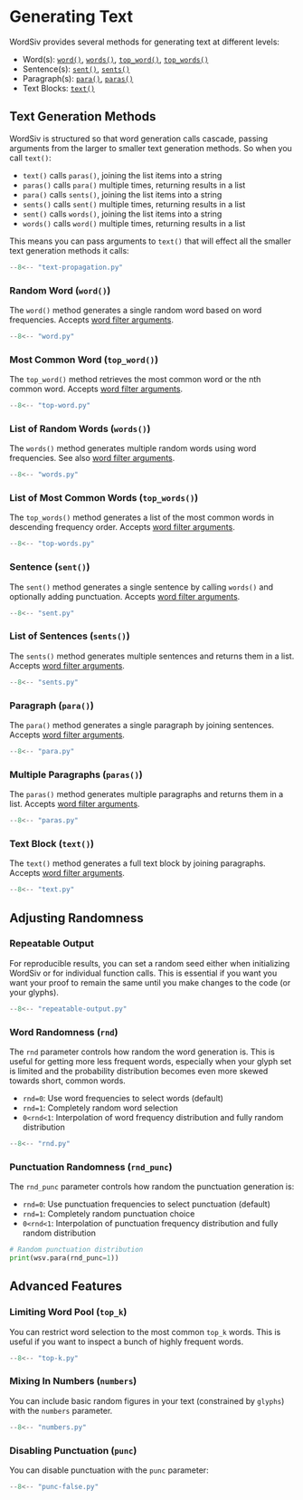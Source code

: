 # Generating Text

WordSiv provides several methods for generating text at different levels:

- Word(s): [`word()`](#random-word-generation-word),
  [`words()`](#list-of-random-words-words),
  [`top_word()`](#most-common-word-top_word),
  [`top_words()`](#list-of-most-common-words-top_words)
- Sentence(s): [`sent()`](#sentence-sent), [`sents()`](#list-of-sentences-sents)
- Paragraph(s): [`para()`](#paragraph-generation-para),
  [`paras()`](#multiple-paragraphs-generation-paras)
- Text Blocks: [`text()`](#full-text-block-generation-text)

## Text Generation Methods

WordSiv is structured so that word generation calls cascade, passing arguments
from the larger to smaller text generation methods. So when you call `text()`:

- `text()` calls `paras()`, joining the list items into a string
- `paras()` calls `para()` multiple times, returning results in a list
- `para()` calls `sents()`, joining the list items into a string
- `sents()` calls `sent()` multiple times, returning results in a list
- `sent()` calls `words()`, joining the list items into a string
- `words()` calls `word()` multiple times, returning results in a list

This means you can pass arguments to `text()` that will effect all the smaller
text generation methods it calls:

```python
--8<-- "text-propagation.py"
```

### Random Word (`word()`)

The `word()` method generates a single random word based on word frequencies.
Accepts [word filter arguments](../filtering-words).

```python
--8<-- "word.py"
```

### Most Common Word (`top_word()`)

The `top_word()` method retrieves the most common word or the nth common word.
Accepts [word filter arguments](../filtering-words).

```python
--8<-- "top-word.py"
```

### List of Random Words (`words()`)

The `words()` method generates multiple random words using word frequencies. See
also [word filter arguments](../filtering-words).

```python
--8<-- "words.py"
```

### List of Most Common Words (`top_words()`)

The `top_words()` method generates a list of the most common words in descending
frequency order. Accepts [word filter arguments](../filtering-words).

```python
--8<-- "top-words.py"
```

### Sentence (`sent()`)

The `sent()` method generates a single sentence by calling `words()` and
optionally adding punctuation. Accepts [word filter
arguments](../filtering-words).

```python
--8<-- "sent.py"
```

### List of Sentences (`sents()`)

The `sents()` method generates multiple sentences and returns them in a list.
Accepts [word filter arguments](../filtering-words).

```python
--8<-- "sents.py"
```

### Paragraph (`para()`)

The `para()` method generates a single paragraph by joining sentences. Accepts
[word filter arguments](../filtering-words).

```python
--8<-- "para.py"
```

### Multiple Paragraphs (`paras()`)

The `paras()` method generates multiple paragraphs and returns them in a list.
Accepts [word filter arguments](../filtering-words).

```python
--8<-- "paras.py"
```

### Text Block (`text()`)

The `text()` method generates a full text block by joining paragraphs. Accepts
[word filter arguments](../filtering-words).

```python
--8<-- "text.py"
```

## Adjusting Randomness

### Repeatable Output

For reproducible results, you can set a random seed either when initializing
WordSiv or for individual function calls. This is essential if you want you want
your proof to remain the same until you make changes to the code (or your
glyphs).

```python
--8<-- "repeatable-output.py"
```

### Word Randomness (`rnd`)

The `rnd` parameter controls how random the word generation is. This is useful
for getting more less frequent words, especially when your glyph set is limited
and the probability distribution becomes even more skewed towards short, common
words.

- `rnd=0`: Use word frequencies to select words (default)
- `rnd=1`: Completely random word selection
- `0<rnd<1`: Interpolation of word frequency distribution and fully random
  distribution

```python
--8<-- "rnd.py"
```

### Punctuation Randomness (`rnd_punc`)

The `rnd_punc` parameter controls how random the punctuation generation is:

- `rnd=0`: Use punctuation frequencies to select punctuation (default)
- `rnd=1`: Completely random punctuation choice
- `0<rnd<1`: Interpolation of punctuation frequency distribution and fully
  random distribution

```python
# Random punctuation distribution
print(wsv.para(rnd_punc=1))
```

## Advanced Features

### Limiting Word Pool (`top_k`)

You can restrict word selection to the most common `top_k` words. This is useful
if you want to inspect a bunch of highly frequent words.

```python
--8<-- "top-k.py"
```

### Mixing In Numbers (`numbers`)

You can include basic random figures in your text (constrained by `glyphs`) with
the `numbers` parameter.

```python
--8<-- "numbers.py"
```

### Disabling Punctuation (`punc`)

You can disable punctuation with the `punc` parameter:

```python
--8<-- "punc-false.py"
```
